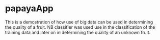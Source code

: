 # papayaApp
This is a demostration of how use of big data can be used in determining the quality of a fruit. NB classifier was used use in the classification of the training data and later on in determining the quality of an unknown fruit. 
